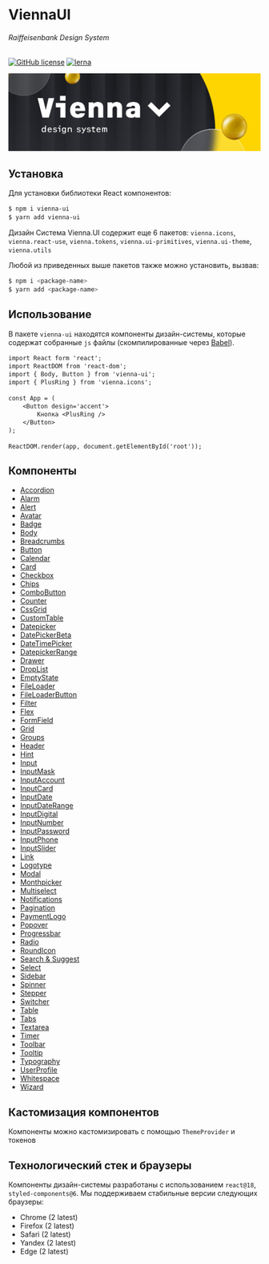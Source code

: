 # ViennaUI

###### Raiffeisenbank Design System

[![GitHub license](https://img.shields.io/badge/license-MIT-blue.svg)](https://github.com/Raiffeisen-DGTL/ViennaUI/blob/master/LICENSE.md) [![lerna](https://img.shields.io/badge/maintained%20with-lerna-cc00ff.svg)](https://lerna.js.org/)

<p align='center'>
    <img src='logo.jpg' alt='drawing' width='900' />
</p>

## Установка

Для установки библиотеки React компонентов:

```bash
$ npm i vienna-ui
$ yarn add vienna-ui
```

Дизайн Система Vienna.UI содержит еще 6 пакетов:  `vienna.icons`, `vienna.react-use`,  `vienna.tokens`, `vienna.ui-primitives`, `vienna.ui-theme`, `vienna.utils`

Любой из приведенных выше пакетов также можно установить, вызвав:

```bash
$ npm i <package-name>
$ yarn add <package-name>
```

## Использование

В пакете `vienna-ui` находятся компоненты дизайн-системы, которые содержат собранные `js` файлы (скомпилированные через [Babel](https://babeljs.io)).

```
import React form 'react';
import ReactDOM from 'react-dom';
import { Body, Button } from 'vienna-ui';
import { PlusRing } from 'vienna.icons';

const App = (
    <Button design='accent'>
        Кнопка <PlusRing />
    </Button>
);

ReactDOM.render(app, document.getElementById('root'));
```

## Компоненты
-   [Accordion](src/Accordion/README.md)
-   [Alarm](src/Alarm/README.md)
-   [Alert](src/Alert/README.md)
-   [Avatar](src/Avatar/README.md)
-   [Badge](src/Badge/README.md)
-   [Body](src/Body/README.md)
-   [Breadcrumbs](src/Breadcrumbs/README.md)
-   [Button](src/Button/README.md)
-   [Calendar](src/Calendar/README.md)
-   [Card](src/Card/README.md)
-   [Checkbox](src/Checkbox/README.md)
-   [Chips](src/Chips/README.md)
-   [ComboButton](src/ComboButton/README.md)
-   [Counter](src/Counter/README.md)
-   [CssGrid](src/CssGrid/README.md)
-   [CustomTable](src/CustomTable/README.md)
-   [Datepicker](src/Datepicker/README.md)
-   [DatePickerBeta](src/DatePickerBeta/README.md)
-   [DateTimePicker](src/DateTimePicker/README.md)
-   [DatepickerRange](src/DatepickerRange/README.md)
-   [Drawer](src/Drawer/README.md)
-   [DropList](src/DropList/README.md)
-   [EmptyState](src/EmptyState/README.md)
-   [FileLoader](src/FileLoader/README.md)
-   [FileLoaderButton](src/FileLoaderButton/README.md)
-   [Filter](src/Filter/README.md)
-   [Flex](src/Flex/README.md)
-   [FormField](src/FormField/README.md)
-   [Grid](src/Grid/README.md)
-   [Groups](src/Groups/README.md)
-   [Header](src/Header/README.md)
-   [Hint](src/Hint/README.md)
-   [Input](src/Input/README.md)
-   [InputMask](src/InputMask/README.md)
-   [InputAccount](src/InputMask/Concrete/InputAccount/README.md)
-   [InputCard](src/InputMask/Concrete/InputCard/README.md)
-   [InputDate](src/InputMask/Concrete/InputDate/README.md)
-   [InputDateRange](src/InputMask/Concrete/InputDateRange/README.md)
-   [InputDigital](src/InputMask/Concrete/InputDigital/README.md)
-   [InputNumber](src/InputMask/Concrete/InputNumber/README.md)
-   [InputPassword](src/InputPassword/README.md)
-   [InputPhone](src/InputMask/Concrete/InputPhone/README.md)
-   [InputSlider](src/InputSlider/README.md)
-   [Link](src/Link/README.md)
-   [Logotype](src/Logotype/README.md)
-   [Modal](src/Modal/README.md)
-   [Monthpicker](src/Monthpicker/README.md)
-   [Multiselect](src/Multiselect/README.md)
-   [Notifications](src/Notifications/README.md)
-   [Pagination](src/Pagination/README.md)
-   [PaymentLogo](src/PaymentLogo/README.md)
-   [Popover](src/Popover/README.md)
-   [Progressbar](src/Progressbar/README.md)
-   [Radio](src/Radio/README.md)
-   [RoundIcon](src/RoundIcon/README.md)
-   [Search & Suggest](src/Search/README.md)
-   [Select](src/Select/README.md)
-   [Sidebar](src/Sidebar/README.md)
-   [Spinner](src/Spinner/README.md)
-   [Stepper](src/Stepper/README.md)
-   [Switcher](src/Switcher/README.md)
-   [Table](src/Table/README.md)
-   [Tabs](src/Tabs/README.md)
-   [Textarea](src/Textarea/README.md)
-   [Timer](src/Timer/README.md)
-   [Toolbar](src/Toolbar/README.md)
-   [Tooltip](src/Tooltip/README.md)
-   [Typography](src/Typography/README.md)
-   [UserProfile](src/UserProfile/README.md)
-   [Whitespace](src/Whitesoace/README.md)
-   [Wizard](src/Wizard/README.md)

## Кастомизация компонентов

Компоненты можно кастомизировать с помощью `ThemeProvider` и токенов

## Технологический стек и браузеры

Компоненты дизайн-системы разработаны с использованием `react@18`, `styled-components@6`. Мы поддерживаем стабильные версии следующих браузеры:

-   Chrome (2 latest)
-   Firefox (2 latest)
-   Safari (2 latest)
-   Yandex (2 latest)
-   Edge (2 latest)

